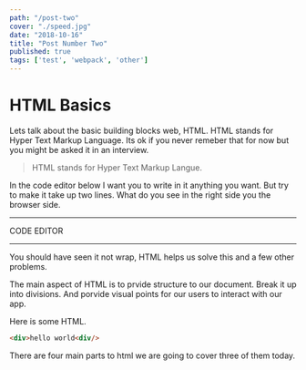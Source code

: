 ```yaml
---
path: "/post-two"
cover: "./speed.jpg"
date: "2018-10-16"
title: "Post Number Two"
published: true
tags: ['test', 'webpack', 'other']
---
```


# HTML Basics

Lets talk about the basic building blocks web, HTML. HTML stands for Hyper Text Markup Language. Its ok if you never remeber that for now but you might be asked it in an interview.

> HTML stands for Hyper Text Markup Langue.

In the code editor below I want you to write in it anything you want. But try to make it take up two lines. What do you see in the right side you the browser side.

---

CODE EDITOR

---

You should have seen it not wrap, HTML helps us solve this and a few other problems.

The main aspect of HTML is to prvide structure to our document. Break it up into divisions. And porvide visual points for our users to interact with our app.

Here is some HTML.
```html
<div>hello world<div/>
```
There are four main parts to html we are going to cover three of them today.

